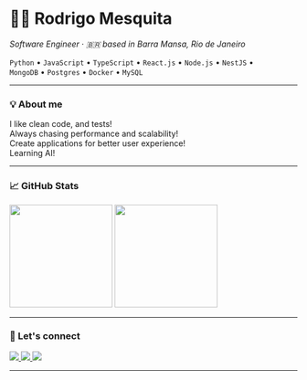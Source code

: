 <h1 align="left">👩‍💻 Rodrigo Mesquita</h1>
<p align="left">
  <em>Software Engineer · 🇧🇷 based in Barra Mansa, Rio de Janeiro</em>
</p>

<p align="left">
  <code>Python</code> • <code>JavaScript</code> • <code>TypeScript</code> • <code>React.js</code> • <code>Node.js</code> • <code>NestJS</code> • <br/>
  <code>MongoDB</code> • <code>Postgres</code> • <code>Docker</code> • <code>MySQL</code>
</p>

---

### 💡 About me

 I like clean code, and tests!  
 Always chasing performance and scalability!  
 Create applications for better user experience!  
 Learning AI!  

---

### 📈 GitHub Stats

<div align="left">
  <img height="180em" src="https://github-readme-stats.vercel.app/api?username=JoaoRodrigo1996&show_icons=true&theme=dark&hide_border=true&count_private=true&hide_title=true"/>
  <img height="180em" src="https://github-readme-stats.vercel.app/api/top-langs/?username=JoaoRodrigo1996&layout=compact&theme=dark&hide_border=true"/>
</div>

---

### 🔗 Let's connect

<p align="left">
  <a href="https://x.com/Rodrigo52340029" target="_blank">
    <img src="https://img.shields.io/badge/-0245A4?style=for-the-badge&logo=x&logoColor=white"/>
  </a>
  <a href="mailto:dev.rodrigomesquita@gmail.com">
    <img src="https://img.shields.io/badge/Gmail-0245A4?style=for-the-badge&logo=gmail&logoColor=white"/>
  </a>
  <a href="https://www.linkedin.com/in/ananeridev" target="_blank">
    <img src="https://img.shields.io/badge/LinkedIn-0245A4?style=for-the-badge&logo=linkedin&logoColor=white"/>
  </a>
</p>

---
